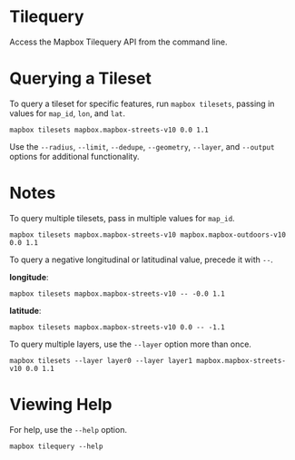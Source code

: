 # Tilequery

Access the Mapbox Tilequery API from the command line.

# Querying a Tileset

To query a tileset for specific features, run `mapbox tilesets`, passing in values for `map_id`, `lon`, and `lat`.

```
mapbox tilesets mapbox.mapbox-streets-v10 0.0 1.1
```

Use the `--radius`, `--limit`, `--dedupe`, `--geometry`, `--layer`, and `--output` options for additional functionality.

# Notes

To query multiple tilesets, pass in multiple values for `map_id`.

```
mapbox tilesets mapbox.mapbox-streets-v10 mapbox.mapbox-outdoors-v10 0.0 1.1
```

To query a negative longitudinal or latitudinal value, precede it with `--`.

__longitude__:

```
mapbox tilesets mapbox.mapbox-streets-v10 -- -0.0 1.1
```

__latitude__:

```
mapbox tilesets mapbox.mapbox-streets-v10 0.0 -- -1.1
```

To query multiple layers, use the `--layer` option more than once.

```
mapbox tilesets --layer layer0 --layer layer1 mapbox.mapbox-streets-v10 0.0 1.1
```

# Viewing Help

For help, use the `--help` option.

```
mapbox tilequery --help
```
